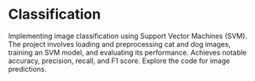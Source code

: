 # Classification
Implementing image classification using Support Vector Machines (SVM). The project involves loading and preprocessing cat and dog images, training an SVM model, and evaluating its performance. Achieves notable accuracy, precision, recall, and F1 score. Explore the code for image predictions.
